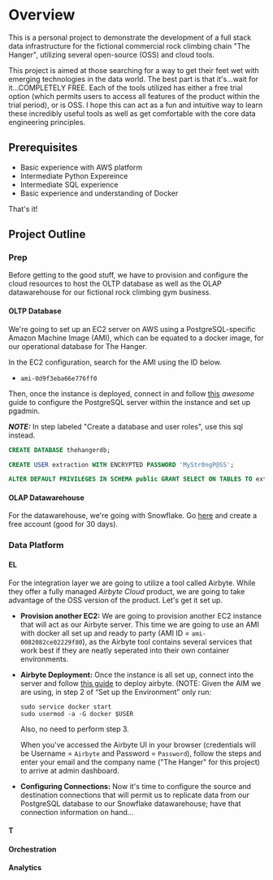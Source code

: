 # Overview
This is a personal project to demonstrate the development of a full stack data infrastructure for the fictional commercial rock climbing chain "The Hanger", utilizing several open-source (OSS) and cloud tools.

This project is aimed at those searching for a way to get their feet wet with emerging technologies in the data world. The best part is that it's...wait for it...COMPLETELY FREE. Each of the tools utilized has either a free trial option (which permits users to access all features of the product within the trial period), or is OSS. I hope this can act as a fun and intuitive way to learn these incredibly useful tools as well as get comfortable with the core data engineering principles. 

## Prerequisites
- Basic experience with AWS platform
- Intermediate Python Expereince
- Intermediate SQL experience
- Basic experience and understanding of Docker

That's it!

## Project Outline
### Prep
Before getting to the good stuff, we have to provision and configure the cloud resources to host the OLTP database as well as the OLAP datawarehouse for our fictional rock climbing gym business. 
#### OLTP Database
We're going to set up an EC2 server on AWS using a PostgreSQL-specific Amazon Machine Image (AMI), which can be equated to a docker image, for our operational database for The Hanger. 

In the EC2 configuration, search for the AMI using the ID below.
- `ami-0d9f3eba66e776ff0`

Then, once the instance is deployed, connect in and follow [this](https://cloudinfrastructureservices.co.uk/how-to-setup-install-postgresql-server-on-azure-aws-gcp) *awesome* guide to configure the PostgreSQL server within the instance and set up pgadmin.

***NOTE:*** In step labeled "Create a database and user roles", use this sql instead.

```sql
CREATE DATABASE thehangerdb;

CREATE USER extraction WITH ENCRYPTED PASSWORD 'MyStr0ngP@SS';

ALTER DEFAULT PRIVILEGES IN SCHEMA public GRANT SELECT ON TABLES TO extraction;
```


#### OLAP Datawarehouse
For the datawarehouse, we're going with Snowflake. Go [here](https://signup.snowflake.com/?utm_cta=trial-en-www-homepage-top-right-nav-ss-evg&_ga=2.74406678.547897382.1657561304-1006975775.1656432605&_gac=1.254279162.1656541671.Cj0KCQjw8O-VBhCpARIsACMvVLPE7vSFoPt6gqlowxPDlHT6waZ2_Kd3-4926XLVs0QvlzvTvIKg7pgaAqd2EALw_wcB) and create a free account (good for 30 days).

### Data Platform

#### EL
For the integration layer we are going to utilize a tool called Airbyte. While they offer a fully managed *Airbyte Cloud* product, we are going to take advantage of the OSS version of the product. Let's get it set up.

- **Provision another EC2:** We are going to provision another EC2 instance that will act as our Airbyte server. This time we are going to use an AMI with docker all set up and ready to party (AMI ID = `ami-0082082ce02229f80`), as the Airbyte tool contains several services that work best if they are neatly seperated into their own container environments.

- **Airbyte Deployment:** Once the instance is all set up, connect into the server and follow [this guide](https://docs.airbyte.com/deploying-airbyte/on-aws-ec2) to deploy airbyte. (NOTE: Given the AIM we are using, in step 2 of “Set up the Environment” only run:

  ```
  sudo service docker start
  sudo usermod -a -G docker $USER
  ```
  Also, no need to perform step 3.

  When you've accessed the Airbyte UI in your browser (credentials will be Username = `Airbyte` and Password = `Password`), follow the steps and enter your email and the company name ("The Hanger" for this project) to arrive at   admin dashboard.

- **Configuring Connections:** Now it's time to configure the source and destination connections that will permit us to replicate data from our PostgreSQL database to our Snowflake datawarehouse; have that connection information on hand...




#### T

#### Orchestration

#### Analytics



